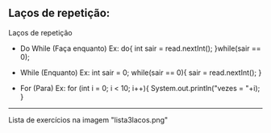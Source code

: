 Laços de repetição:
--------------
Laços de repetição

- Do While (Faça enquanto)
	Ex:
	do{
		int sair = read.nextInt();
	}while(sair == 0);
	
- While (Enquanto)
	Ex:
	int sair = 0;
	while(sair == 0){
		sair = read.nextInt();
	}
- For (Para)
	Ex:
	for (int i = 0; i < 10; i++){
		System.out.println("vezes = "+i);
	}
--------------
Lista de exercícios na imagem "lista3lacos.png"